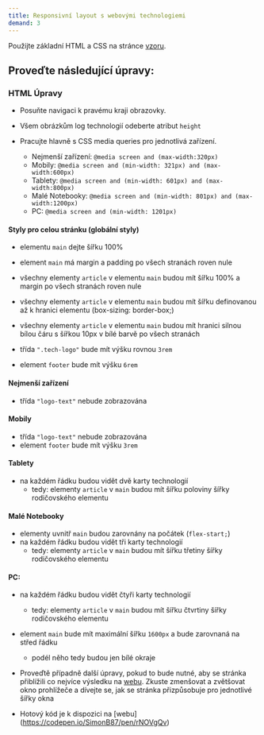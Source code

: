 ```yaml
---
title: Responsivní layout s webovými technologiemi
demand: 3
---
```


Použijte základní HTML a CSS na stránce [vzoru](https://codepen.io/SimonB87/pen/ExVjXKJ). 

## Proveďte následující úpravy:


### HTML Úpravy

- Posuňte navigaci k pravému kraji obrazovky.
- Všem obrázkům log technologií odeberte atribut `height`

- Pracujte hlavně s CSS media queries pro jednotlivá zařízení.
  - Nejmenší zařízení: `@media screen and (max-width:320px)`
  - Mobily: `@media screen and (min-width: 321px) and (max-width:600px)`
  - Tablety: `@media screen and (min-width: 601px) and (max-width:800px)`
  - Malé Notebooky: `@media screen and (min-width: 801px) and (max-width:1200px)`
  - PC: `@media screen and (min-width: 1201px)`

#### Styly pro celou stránku (globální styly)

- elementu `main` dejte šířku 100%
- element `main` má margin a padding po všech stranách roven nule

- všechny elementy `article` v elementu `main` budou mít šířku 100% a margin po všech stranách roven nule
- všechny elementy `article` v elementu `main` budou mít šířku definovanou až k hranici elementu (box-sizing: border-box;)
- všechny elementy `article` v elementu `main` budou mít hranici silnou bílou čáru s šířkou 10px v bílé barvě po všech stranách 

- třída `".tech-logo"` bude mít výšku rovnou `3rem`

- element `footer` bude mít výšku `6rem`

#### Nejmenší zařízení

- třída `"logo-text"` nebude zobrazována

#### Mobily

- třída `"logo-text"` nebude zobrazována
- element `footer` bude mít výšku `3rem`

#### Tablety

- na každém řádku budou vidět dvě karty technologií
  - tedy: elementy `article` v `main` budou mít šířku poloviny šířky rodičovského elementu

#### Malé Notebooky

- elementy uvnitř `main` budou zarovnány na počátek (`flex-start;`)
- na každém řádku budou vidět tři karty technologií
  - tedy: elementy `article` v `main` budou mít šířku třetiny šířky rodičovského elementu 

#### PC:

- na každém řádku budou vidět čtyři karty technologií
  - tedy: elementy `article` v `main` budou mít šířku čtvrtiny šířky rodičovského elementu 

- element `main` bude mít maximální šířku `1600px` a bude zarovnaná na střed řádku
  - podél něho tedy budou jen bílé okraje


- Proveďtě případně další úpravy, pokud to bude nutné, aby se stránka přiblížili co nejvíce výsledku na  [webu](https://codepen.io/SimonB87/full/rNOVgQv). Zkuste zmenšovat a zvětšovat okno prohlížeče a dívejte se, jak se stránka přizpůsobuje pro jednotlivé šířky okna
- Hotový kód je k dispozici na [webu] (https://codepen.io/SimonB87/pen/rNOVgQv)
